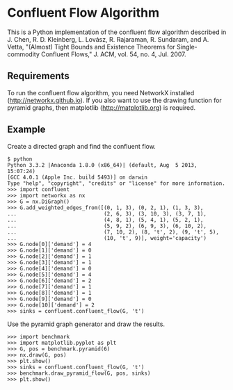 # Confluent Flow Algorithm

This is a Python implementation of the confluent flow algorithm described in J.
Chen, R. D. Kleinberg, L. Lovász, R. Rajaraman, R. Sundaram, and A.  Vetta,
"(Almost) Tight Bounds and Existence Theorems for Single-commodity Confluent
Flows," J. ACM, vol. 54, no. 4, Jul. 2007.

## Requirements

To run the confluent flow algorithm, you need NetworkX installed
(http://networkx.github.io). If you also want to use the drawing function for
pyramid graphs, then matplotlib (http://matplotlib.org) is required.

## Example

Create a directed graph and find the confluent flow.

    $ python
    Python 3.3.2 |Anaconda 1.8.0 (x86_64)| (default, Aug  5 2013, 15:07:24) 
    [GCC 4.0.1 (Apple Inc. build 5493)] on darwin
    Type "help", "copyright", "credits" or "license" for more information.
    >>> import confluent
    >>> import networkx as nx
    >>> G = nx.DiGraph()
    >>> G.add_weighted_edges_from([(0, 1, 3), (0, 2, 1), (1, 3, 3), 
    ...                            (2, 6, 3), (3, 10, 3), (3, 7, 1), 
    ...                            (4, 8, 1), (5, 4, 1), (5, 2, 1), 
    ...                            (5, 9, 2), (6, 9, 3), (6, 10, 2), 
    ...                            (7, 10, 2), (8, 't', 2), (9, 't', 5), 
    ...                            (10, 't', 9)], weight='capacity')
    >>> G.node[0]['demand'] = 4 
    >>> G.node[1]['demand'] = 0 
    >>> G.node[2]['demand'] = 1 
    >>> G.node[3]['demand'] = 1 
    >>> G.node[4]['demand'] = 0 
    >>> G.node[5]['demand'] = 4 
    >>> G.node[6]['demand'] = 2 
    >>> G.node[7]['demand'] = 1 
    >>> G.node[8]['demand'] = 1 
    >>> G.node[9]['demand'] = 0 
    >>> G.node[10]['demand'] = 2 
    >>> sinks = confluent.confluent_flow(G, 't')

Use the pyramid graph generator and draw the results.

    >>> import benchmark
    >>> import matplotlib.pyplot as plt
    >>> G, pos = benchmark.pyramid(6)
    >>> nx.draw(G, pos)
    >>> plt.show()
    >>> sinks = confluent.confluent_flow(G, 't')
    >>> benchmark.draw_pyramid_flow(G, pos, sinks)
    >>> plt.show()

